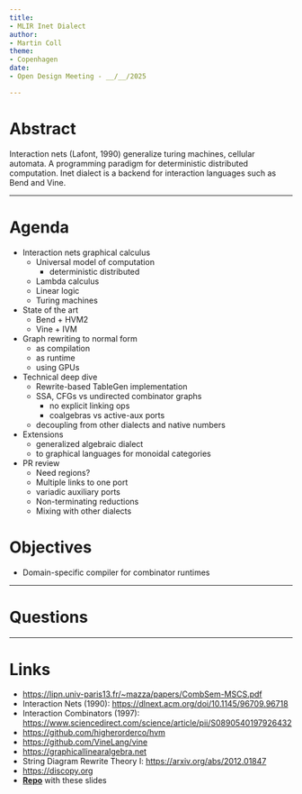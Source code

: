 ```yaml
---
title:
- MLIR Inet Dialect
author:
- Martin Coll
theme:
- Copenhagen
date:
- Open Design Meeting - __/__/2025

---
```


# Abstract

Interaction nets (Lafont, 1990) generalize turing machines, cellular automata.
A programming paradigm for deterministic distributed computation. Inet dialect is a backend for interaction languages such as Bend and Vine.

---

# Agenda

* Interaction nets graphical calculus
    * Universal model of computation
        * deterministic distributed
    * Lambda calculus
    * Linear logic
    * Turing machines
* State of the art
    * Bend + HVM2
    * Vine + IVM
* Graph rewriting to normal form
    * as compilation
    * as runtime
    * using GPUs
* Technical deep dive
    * Rewrite-based TableGen implementation
    * SSA, CFGs vs undirected combinator graphs
        * no explicit linking ops
        * coalgebras vs active-aux ports
    * decoupling from other dialects and native numbers
* Extensions
    * generalized algebraic dialect
    * to graphical languages for monoidal categories
* PR review
    * Need regions?
    * Multiple links to one port
    * variadic auxiliary ports
    * Non-terminating reductions
    * Mixing with other dialects

# Objectives

* Domain-specific compiler for combinator runtimes

---

# Questions

---

# Links

* https://lipn.univ-paris13.fr/~mazza/papers/CombSem-MSCS.pdf
* Interaction Nets (1990): https://dlnext.acm.org/doi/10.1145/96709.96718
* Interaction Combinators (1997): https://www.sciencedirect.com/science/article/pii/S0890540197926432
* https://github.com/higherorderco/hvm
* https://github.com/VineLang/vine
* https://graphicallinearalgebra.net
* String Diagram Rewrite Theory I: https://arxiv.org/abs/2012.01847
* https://discopy.org
* __[Repo](https://github.com/colltoaction/writings/blob/main/MLIR%20Inet%20Dialect)__ with these slides
